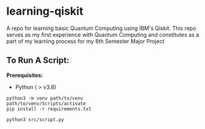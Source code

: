 # learning-qiskit
A repo for learning basic Quantum Computing using IBM's Qiskit. This repo serves as my first experience with Quantum Computing and constitutes as a part of my learning process for my 8th Semester Major Project

## To Run A Script:
**Prerequisites:**
- Python ( > v3.8)

```
python3 -m venv path/to/venv
path/to/venv/Scripts/activate
pip install -r requirements.txt

python3 src/script.py
```